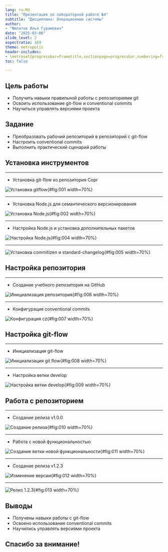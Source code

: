 ```yaml
---
lang: ru-RU
title: "Презентация по лабораторной работе №4"
subtitle: "Дисциплина: Операционные системы"
author:
- "Филатов Илья Гурамович"
date: "2025-03-06"
slide_level: 2
aspectratio: 169
theme: metropolis
header-includes:
- \metroset{progressbar=frametitle,sectionpage=progressbar,numbering=fraction}
toc: false

---
```


## Цель работы
- Получить навыки правильной работы с репозиториями git
- Освоить использование git-flow и conventional commits
- Научиться управлять версиями проекта

## Задание
- Преобразовать рабочий репозиторий в репозиторий с git-flow
- Настроить conventional commits
- Выполнить практический сценарий работы

## Установка инструментов

---

- Установка git-flow из репозитория Copr

![Установка gitflow](image/1.png){#fig:001 width=70%}

---

- Установка Node.js для семантического версионирования

![Установка Node.js](image/2.png){#fig:002 width=70%}

---

- Настройка Node.js и установка дополнительных пакетов

![Настройка Node.js](image/4.png){#fig:004 width=70%}

---

![Установка commitizen и standard-changelog](image/5.png){#fig:005 width=70%}

## Настройка репозитория

---

- Создание учебного репозитория на GitHub

![Инициализация репозитория](image/6.png){#fig:006 width=70%}

---

- Конфигурация conventional commits

![Конфигурация cz](image/7.png){#fig:007 width=70%}

## Настройка git-flow

---

- Инициализация git-flow

![Инициализация git flow](image/8.png){#fig:008 width=70%}

---

- Настройка ветки develop

![Настройка ветки develop](image/9.png){#fig:009 width=70%}

## Работа с репозиторием

---

- Создание релиза v1.0.0

![Создание релиза](image/10.png){#fig:010 width=70%}

---

- Работа с новой функциональностью

![Создание ветки новой функциональности](image/11.png){#fig:011 width=70%}

---

- Создание релиза v1.2.3

![Изменение версии](image/12.png){#fig:012 width=70%}

---

![Релиз 1.2.3](image/13.png){#fig:013 width=70%}

## Выводы
- Получены навыки работы с git-flow
- Освоено использование conventional commits
- Научились управлять версиями проекта

## Спасибо за внимание!